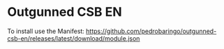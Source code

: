 # Outgunned CSB EN

 To install use the Manifest: https://github.com/pedrobaringo/outgunned-csb-en/releases/latest/download/module.json
